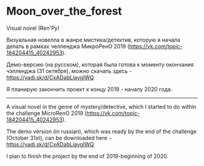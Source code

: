 # Moon_over_the_forest
Visual novel (Ren'Py)

Визуальная новелла в жанре мистика/детектив, которую я начала делать в рамках челленджа МикроРенО 2019 (https://vk.com/topic-184204415_40242953).

Демо-версию (на русском), которая была готова к моменту окончания чэлленджа (31 октября), можно скачать здесь - https://yadi.sk/d/CxADabLiaygIWQ

Я планирую закончить проект к концу 2019 - началу 2020 года.

_____________________________________________________________

A visual novel in the genre of mystery/detective, which I started to do within the challenge MicroRenO 2019 (https://vk.com/topic-184204415_40242953).

The demo version (in russian), which was ready by the end of the challenge (October 31st), can be downloaded here - https://yadi.sk/d/CxADabLiaygIWQ

I plan to finish the project by the end of 2019-beginning of 2020.

